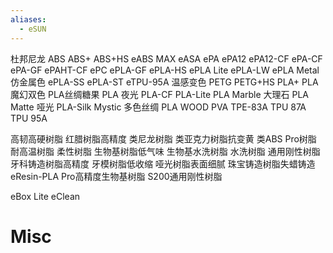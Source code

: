 ```yaml
---
aliases:
  - eSUN
---
```




杜邦尼龙
ABS
ABS+
ABS+HS
eABS MAX
eASA
ePA
ePA12
ePA12-CF
ePA-CF
ePA-GF
ePAHT-CF
ePC
ePLA-GF
ePLA-HS
ePLA Lite
ePLA-LW
ePLA Metal 仿金属色
ePLA-SS
ePLA-ST
eTPU-95A 温感变色
PETG
PETG+HS
PLA+
PLA魔幻双色
PLA丝绸糖果
PLA 夜光
PLA-CF
PLA-Lite
PLA Marble 大理石
PLA Matte 哑光
PLA-Silk Mystic 多色丝绸
PLA WOOD
PVA
TPE-83A
TPU 87A
TPU 95A



高韧高硬树脂
红腊树脂高精度
类尼龙树脂
类亚克力树脂抗变黄
类ABS Pro树脂
耐高温树脂
柔性树脂
生物基树脂低气味
生物基水洗树脂
水洗树脂
通用刚性树脂
牙科铸造树脂高精度
牙模树脂低收缩
哑光树脂表面细腻
珠宝铸造树脂失蜡铸造
eResin-PLA Pro高精度生物基树脂
S200通用刚性树脂

eBox Lite
eClean

# Misc

